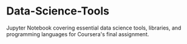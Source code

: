 # Data-Science-Tools
Jupyter Notebook covering essential data science tools, libraries, and programming languages for Coursera's final assignment.
